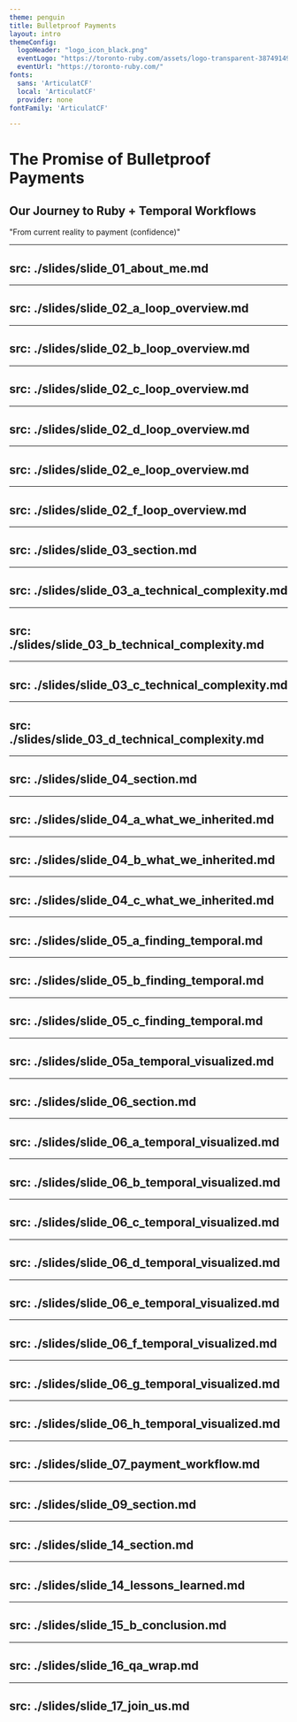 ```yaml
---
theme: penguin
title: Bulletproof Payments
layout: intro
themeConfig:
  logoHeader: "logo_icon_black.png"
  eventLogo: "https://toronto-ruby.com/assets/logo-transparent-38749149ba2ef2757562c163767f96a9d05df6d374ff9f910ddd70e4642366f0.png"
  eventUrl: "https://toronto-ruby.com/"
fonts:
  sans: 'ArticulatCF'
  local: 'ArticulatCF'
  provider: none
fontFamily: 'ArticulatCF'

---
```


# The Promise of Bulletproof Payments

## Our Journey to Ruby + Temporal Workflows

<div class="text-center pt-10 italic text-orange-400">
  "From current reality to payment (confidence)"
</div>

<!--
**Opening:**
Hi everyone, I'm [Your Name]. I've been writing Ruby for 15 years, and like many of you, I've had a love-hate relationship with this language and ecosystem.
**Personal Connection:**
Two months ago I had my first day at Loop Card. Guess what my onboarding task was? `bundle install`. Same errors I've been seeing for 15 years. Some things never change.
But here's what has changed: how we think about building reliable distributed systems. Today I want to share how we're using Temporal.io to solve real problems in Canadian fintech.
**What You'll Learn:**
In the next 30 minutes, I'll show you:
- What Loop Card is building and why it matters for Canadian businesses
- The technical challenges of multi-currency payment processing
- How Temporal workflows transformed our architecture
- Real code, real numbers, and live demonstrations

This isn't theoretical. Everything I'll show you is running in production, processing real money for real Canadian businesses. No toy examples, no contrived demos.

- Start with bundle install joke - universal Ruby developer experience
- Establish credibility (15 years experience) but stay humble
- Set clear expectations for the talk
- Emphasize practical, real-world focus
- Build anticipation for what's coming

## Timing: 90 seconds
-->

---
src: ./slides/slide_01_about_me.md
---

---
src: ./slides/slide_02_a_loop_overview.md
---

---
src: ./slides/slide_02_b_loop_overview.md
---

---
src: ./slides/slide_02_c_loop_overview.md
---

---
src: ./slides/slide_02_d_loop_overview.md
---

---
src: ./slides/slide_02_e_loop_overview.md
---

---
src: ./slides/slide_02_f_loop_overview.md
---

---
src: ./slides/slide_03_section.md
---

---
src: ./slides/slide_03_a_technical_complexity.md
---

---
src: ./slides/slide_03_b_technical_complexity.md
---

---
src: ./slides/slide_03_c_technical_complexity.md
---

---
src: ./slides/slide_03_d_technical_complexity.md
---

---
src: ./slides/slide_04_section.md
---

---
src: ./slides/slide_04_a_what_we_inherited.md
---

---
src: ./slides/slide_04_b_what_we_inherited.md
---

---
src: ./slides/slide_04_c_what_we_inherited.md
---

---
src: ./slides/slide_05_a_finding_temporal.md
---

---
src: ./slides/slide_05_b_finding_temporal.md
---

---
src: ./slides/slide_05_c_finding_temporal.md
---

---
src: ./slides/slide_05a_temporal_visualized.md
---

---
src: ./slides/slide_06_section.md
---

---
src: ./slides/slide_06_a_temporal_visualized.md
---

---
src: ./slides/slide_06_b_temporal_visualized.md
---

---
src: ./slides/slide_06_c_temporal_visualized.md
---

---
src: ./slides/slide_06_d_temporal_visualized.md
---

---
src: ./slides/slide_06_e_temporal_visualized.md
---

---
src: ./slides/slide_06_f_temporal_visualized.md
---

---
src: ./slides/slide_06_g_temporal_visualized.md
---

---
src: ./slides/slide_06_h_temporal_visualized.md
---

---
src: ./slides/slide_07_payment_workflow.md
---

---
src: ./slides/slide_09_section.md
---

---
src: ./slides/slide_14_section.md
---

---
src: ./slides/slide_14_lessons_learned.md
---

---
src: ./slides/slide_15_b_conclusion.md
---
    
---
src: ./slides/slide_16_qa_wrap.md
---

---
src: ./slides/slide_17_join_us.md
---